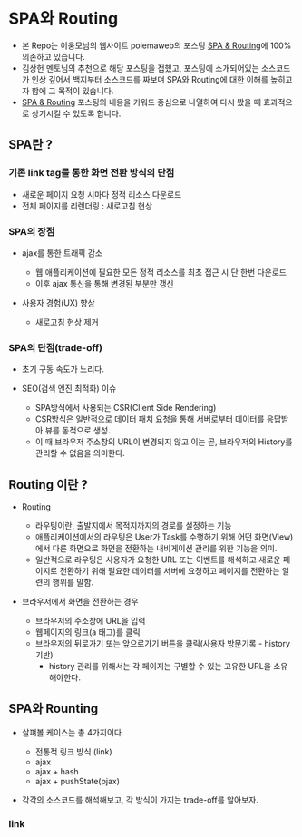 # SPA와 Routing

- 본 Repo는 이웅모님의 웹사이트 poiemaweb의 포스팅 [SPA & Routing](https://poiemaweb.com/js-spa)에 100% 의존하고 있습니다.
- 김상헌 멘토님의 추천으로 해당 포스팅을 접했고, 포스팅에 소개되어있는 소스코드가 인상 깊어서 백지부터 소스코드를 짜보며 SPA와 Routing에 대한 이해를 높히고자 함에 그 목적이 있습니다.
- [SPA & Routing](https://poiemaweb.com/js-spa) 포스팅의 내용을 키워드 중심으로 나열하여 다시 봤을 때 효과적으로 상기시킬 수 있도록 합니다.

## SPA란 ?

### 기존 link tag를 통한 화면 전환 방식의 단점

- 새로운 페이지 요청 시마다 정적 리소스 다운로드
- 전체 페이지를 리렌더링 : 새로고침 현상

### SPA의 장점

- ajax를 통한 트래픽 감소

  - 웹 애플리케이션에 필요한 모든 정적 리소스를 최초 접근 시 단 한번 다운로드
  - 이후 ajax 통신을 통해 변경된 부분만 갱신

- 사용자 경험(UX) 향상

  - 새로고침 현상 제거

### SPA의 단점(trade-off)

- 초기 구동 속도가 느리다.
- SEO(검색 엔진 최적화) 이슈

  - SPA방식에서 사용되는 CSR(Client Side Rendering)
  - CSR방식은 일반적으로 데이터 패치 요청을 통해 서버로부터 데이터를 응답받아 뷰를 동적으로 생성.
  - 이 때 브라우저 주소창의 URL이 변경되지 않고 이는 곧, 브라우저의 History를 관리할 수 없음을 의미한다.

## Routing 이란 ?

- Routing

  - 라우팅이란, 출발지에서 목적지까지의 경로를 설정하는 기능
  - 애플리케이션에서의 라우팅은 User가 Task를 수행하기 위해 어떤 화면(View)에서 다른 화면으로 화면을 전환하는 내비게이션 관리를 위한 기능을 의미.
  - 일반적으로 라우팅은 사용자가 요청한 URL 또는 이벤트를 해석하고 새로운 페이지로 전환하기 위해 필요한 데이터를 서버에 요청하고 페이지를 전환하는 일련의 행위를 말함.

- 브라우저에서 화면을 전환하는 경우

  - 브라우저의 주소창에 URL을 입력
  - 웹페이지의 링크(a 태그)를 클릭
  - 브라우저의 뒤로가기 또는 앞으로가기 버튼을 클릭(사용자 방문기록 - history 기반)
    - history 관리를 위해서는 각 페이지는 구별할 수 있는 고유한 URL을 소유해야한다.

## SPA와 Rounting

- 살펴볼 케이스는 총 4가지이다.

  - 전통적 링크 방식 (link)
  - ajax
  - ajax + hash
  - ajax + pushState(pjax)

- 각각의 소스코드를 해석해보고, 각 방식이 가지는 trade-off를 알아보자.

### link
